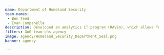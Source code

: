 ```yaml
---
name: Department of Homeland Security
team-names: 
 - Ben Teed 
 - Evan Campanella
description: Developed an analytics IT program (RAVEn), which allows for information to be processed and stored quickly from multiple sources. RAVEn has reduced time and taxpayer dollars and has directly improved DHS’ ability to dismantle transnational criminal organizations and protect the nation.
filters: GoG-team dhs agency
image: agency/Homeland_Security_Department_Seal.png
banner: agency

---
```

